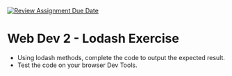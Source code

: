 [![Review Assignment Due Date](https://classroom.github.com/assets/deadline-readme-button-22041afd0340ce965d47ae6ef1cefeee28c7c493a6346c4f15d667ab976d596c.svg)](https://classroom.github.com/a/H58kSnfB)
# Web Dev 2 - Lodash Exercise

- Using lodash methods, complete the code to output the expected result.
- Test the code on your browser Dev Tools.
